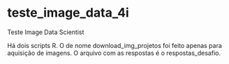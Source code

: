 # teste_image_data_4i
Teste Image Data Scientist

Há dois scripts R. O de nome download_img_projetos foi feito apenas para aquisição de imagens.
O arquivo com as respostas é o respostas_desafio.

